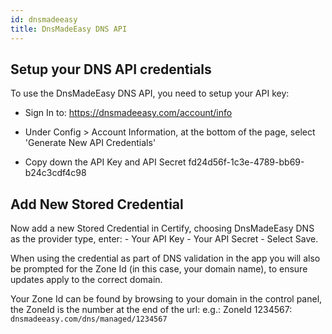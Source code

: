 ```yaml
---
id: dnsmadeeasy
title: DnsMadeEasy DNS API
---
```


## Setup your DNS API credentials

To use the DnsMadeEasy DNS API, you need to setup your API key:

- Sign In to: https://dnsmadeeasy.com/account/info

- Under Config > Account Information, at the bottom of the page, select 'Generate New API Credentials'
- Copy down the API Key and API Secret fd24d56f-1c3e-4789-bb69-b24c3cdf4c98

## Add New Stored Credential

Now add a new Stored Credential in Certify, choosing DnsMadeEasy DNS as the provider type, enter: - Your API Key - Your API Secret - Select Save.

When using the credential as part of DNS validation in the app you will also be prompted for the Zone Id (in this case, your domain name), to ensure updates apply to the correct domain.

Your Zone Id can be found by browsing to your domain in the control panel, the ZoneId is the number at the end of the url:
e.g.: ZoneId 1234567: `dnsmadeeasy.com/dns/managed/1234567`
